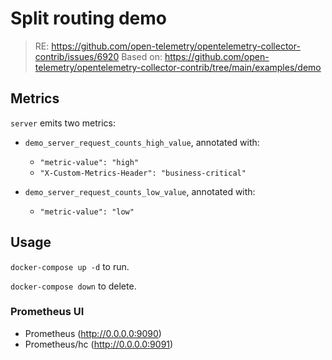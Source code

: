 # Split routing demo

>RE: https://github.com/open-telemetry/opentelemetry-collector-contrib/issues/6920
Based on: https://github.com/open-telemetry/opentelemetry-collector-contrib/tree/main/examples/demo

## Metrics

`server` emits two metrics:

* `demo_server_request_counts_high_value`, annotated with:
    * `"metric-value": "high"`
    * `"X-Custom-Metrics-Header": "business-critical"`

* `demo_server_request_counts_low_value`, annotated with:
    * `"metric-value": "low"`

## Usage

`docker-compose up -d` to run.

`docker-compose down` to delete.

### Prometheus UI

* Prometheus (http://0.0.0.0:9090)
* Prometheus/hc (http://0.0.0.0:9091)
